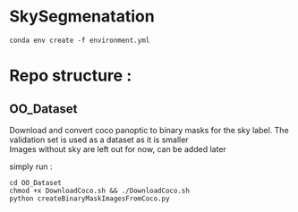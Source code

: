 # SkySegmenatation

```
conda env create -f environment.yml
```

# Repo structure :
## OO_Dataset
Download and convert coco panoptic to binary masks for the sky label. 
The validation set is used as a dataset as it is smaller  
Images without sky are left out for now, can be added later 

simply run :

```
cd OO_Dataset
chmod +x DownloadCoco.sh && ./DownloadCoco.sh
python createBinaryMaskImagesFromCoco.py
```
  
